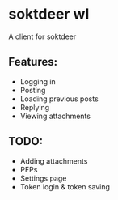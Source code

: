 # soktdeer wl

A client for soktdeer

## Features:

 - Logging in
 - Posting
 - Loading previous posts
 - Replying
 - Viewing attachments

## TODO:

 - Adding attachments
 - PFPs
 - Settings page
 - Token login & token saving